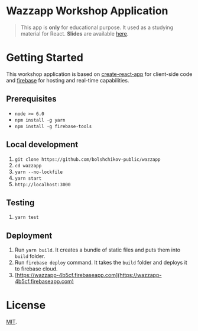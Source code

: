 # Wazzapp Workshop Application
> This app is **only** for educational purpose. It used as a studying material for React. **Slides** are available [here](https://docs.google.com/presentation/d/14L5oiWL3wnXUksByLc607F8pnTYN6cTWZI-cc5dr_g4/edit?usp=sharing).

# Getting Started
This workshop application is based on [create-react-app](https://github.com/facebookincubator/create-react-app) for client-side code and [firebase](https://firebase.google.com/) for hosting and real-time capabilities.

## Prerequisites
* `node >= 6.0`
* `npm install -g yarn`
* `npm install -g firebase-tools`

## Local development
1. `git clone https://github.com/bolshchikov-public/wazzapp`
2. `cd wazzapp`
3. `yarn --no-lockfile`
4. `yarn start`
5. `http://localhost:3000`

## Testing
1. `yarn test`

## Deployment 
1. Run `yarn build`. It creates a bundle of static files and puts them into `build` folder.
2. Run `firebase deploy` command. It takes the `build` folder and deploys it to firebase cloud.
3. [https://wazzapp-4b5cf.firebaseapp.com](https://wazzapp-4b5cf.firebaseapp.com)

# License
[MIT](/LICENSE).
